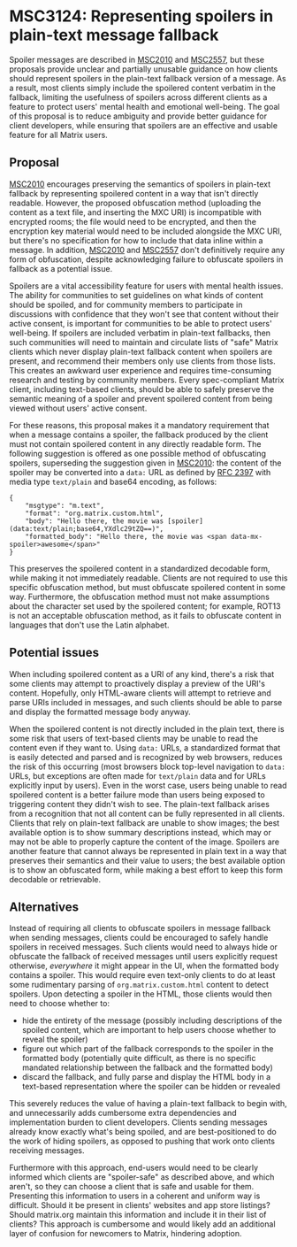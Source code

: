 # MSC3124: Representing spoilers in plain-text message fallback

Spoiler messages are described in
[MSC2010](https://github.com/matrix-org/matrix-doc/pull/2010) and
[MSC2557](https://github.com/matrix-org/matrix-doc/pull/2557), but
these proposals provide unclear and partially unusable guidance on how
clients should represent spoilers in the plain-text fallback version
of a message.  As a result, most clients simply include the spoilered
content verbatim in the fallback, limiting the usefulness of spoilers
across different clients as a feature to protect users' mental health
and emotional well-being.  The goal of this proposal is to reduce
ambiguity and provide better guidance for client developers, while
ensuring that spoilers are an effective and usable feature for all
Matrix users.

## Proposal

[MSC2010](https://github.com/matrix-org/matrix-doc/pull/2010)
encourages preserving the semantics of spoilers in plain-text fallback
by representing spoilered content in a way that isn't directly
readable.  However, the proposed obfuscation method (uploading the
content as a text file, and inserting the MXC URI) is incompatible
with encrypted rooms; the file would need to be encrypted, and then
the encryption key material would need to be included alongside the
MXC URI, but there's no specification for how to include that data
inline within a message.  In addition,
[MSC2010](https://github.com/matrix-org/matrix-doc/pull/2010) and
[MSC2557](https://github.com/matrix-org/matrix-doc/pull/2557) don't
definitively require any form of obfuscation, despite acknowledging
failure to obfuscate spoilers in fallback as a potential issue.

Spoilers are a vital accessibility feature for users with mental
health issues.  The ability for communities to set guidelines on what
kinds of content should be spoiled, and for community members to
participate in discussions with confidence that they won't see that
content without their active consent, is important for communities to
be able to protect users' well-being.  If spoilers are included
verbatim in plain-text fallbacks, then such communities will need to
maintain and circulate lists of "safe" Matrix clients which never
display plain-text fallback content when spoilers are present, and
recommend their members only use clients from those lists.  This
creates an awkward user experience and requires time-consuming
research and testing by community members.  Every spec-compliant
Matrix client, including text-based clients, should be able to safely
preserve the semantic meaning of a spoiler and prevent spoilered
content from being viewed without users' active consent.

For these reasons, this proposal makes it a mandatory requirement that
when a message contains a spoiler, the fallback produced by the client
must not contain spoilered content in any directly readable form. The
following suggestion is offered as one possible method of obfuscating
spoilers, superseding the suggestion given in
[MSC2010](https://github.com/matrix-org/matrix-doc/pull/2010): the
content of the spoiler may be converted into a `data:` URL as defined
by [RFC 2397](https://tools.ietf.org/html/rfc2397) with media type
`text/plain` and base64 encoding, as follows:

```
{
    "msgtype": "m.text",
    "format": "org.matrix.custom.html",
    "body": "Hello there, the movie was [spoiler](data:text/plain;base64,YXdlc29tZQ==)",
    "formatted_body": "Hello there, the movie was <span data-mx-spoiler>awesome</span>"
}
```

This preserves the spoilered content in a standardized decodable form,
while making it not immediately readable.  Clients are not required to
use this specific obfuscation method, but must obfuscate spoilered
content in some way. Furthermore, the obfuscation method must not make
assumptions about the character set used by the spoilered content; for
example, ROT13 is not an acceptable obfuscation method, as it fails to
obfuscate content in languages that don't use the Latin alphabet.

## Potential issues

When including spoilered content as a URI of any kind, there's a risk
that some clients may attempt to proactively display a preview of the
URI's content.  Hopefully, only HTML-aware clients will attempt to
retrieve and parse URIs included in messages, and such clients should
be able to parse and display the formatted message body anyway.

When the spoilered content is not directly included in the plain text,
there is some risk that users of text-based clients may be unable to
read the content even if they want to.  Using `data:` URLs, a
standardized format that is easily detected and parsed and is
recognized by web browsers, reduces the risk of this occurring (most
browsers block top-level navigation to `data:` URLs, but exceptions
are often made for `text/plain` data and for URLs explicitly input by
users).  Even in the worst case, users being unable to read spoilered
content is a better failure mode than users being exposed to
triggering content they didn't wish to see.  The plain-text fallback
arises from a recognition that not all content can be fully
represented in all clients.  Clients that rely on plain-text fallback
are unable to show images; the best available option is to show
summary descriptions instead, which may or may not be able to properly
capture the content of the image.  Spoilers are another feature that
cannot always be represented in plain text in a way that preserves
their semantics and their value to users; the best available option is
to show an obfuscated form, while making a best effort to keep this
form decodable or retrievable.

## Alternatives

Instead of requiring all clients to obfuscate spoilers in message
fallback when sending messages, clients could be encouraged to safely
handle spoilers in received messages. Such clients would need to
always hide or obfuscate the fallback of received messages until users
explicitly request otherwise, *everywhere* it might appear in the UI,
when the formatted body contains a spoiler.  This would require even
text-only clients to do at least some rudimentary parsing of
`org.matrix.custom.html` content to detect spoilers. Upon detecting a
spoiler in the HTML, those clients would then need to choose whether
to:
- hide the entirety of the message (possibly including descriptions of
  the spoiled content, which are important to help users choose whether
  to reveal the spoiler)
- figure out which part of the fallback corresponds to the spoiler in
  the formatted body (potentially quite difficult, as there is no
  specific mandated relationship between the fallback and the
  formatted body)
- discard the fallback, and fully parse and display the HTML body in a
  text-based representation where the spoiler can be hidden or
  revealed

This severely reduces the value of having a plain-text
fallback to begin with, and unnecessarily adds cumbersome extra
dependencies and implementation burden to client developers.  Clients
sending messages already know exactly what's being spoiled, and are
best-positioned to do the work of hiding spoilers, as opposed to
pushing that work onto clients receiving messages.

Furthermore with this approach, end-users would need to be clearly
informed which clients are "spoiler-safe" as described above, and
which aren't, so they can choose a client that is safe and usable for
them. Presenting this information to users in a coherent and uniform
way is difficult.  Should it be present in clients' websites and app
store listings?  Should matrix.org maintain this information and
include it in their list of clients?  This approach is cumbersome and
would likely add an additional layer of confusion for newcomers to
Matrix, hindering adoption.
